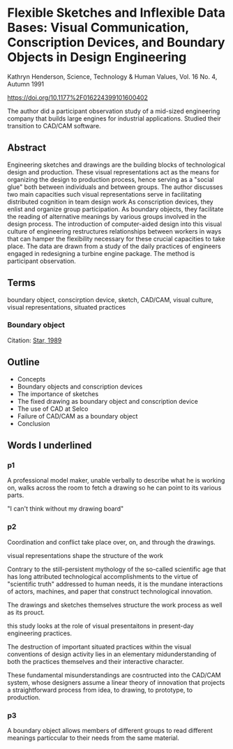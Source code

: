 # Flexible Sketches and Inflexible Data Bases: Visual Communication, Conscription Devices, and Boundary Objects in Design Engineering

Kathryn Henderson, Science, Technology & Human Values, Vol. 16 No. 4, Autumn 1991

<https://doi.org/10.1177%2F016224399101600402>


The author did a participant observation study of a mid-sized engineering company that builds large engines for industrial applications. Studied their transition to CAD/CAM software.


## Abstract

Engineering sketches and drawings are the building blocks of technological design and production. These visual representations act as the means for organizing the design to production process, hence serving as a "social glue" both between individuals and between groups. The author discusses two main capacities such visual representations serve in facilitating distributed cognition in team design work As conscription devices, they enlist and organize group participation. As boundary objects, they facilitate the reading of alternative meanings by various groups involved in the design process. The introduction of computer-aided design into this visual culture of engineering restructures relationships between workers in ways that can hamper the flexibility necessary for these crucial capacities to take place. The data are drawn from a study of the daily practices of engineers engaged in redesigning a turbine engine package. The method is participant observation.


## Terms

boundary object, conscirption device, sketch, CAD/CAM, visual culture, visual representations, situated practices

### Boundary object

Citation: [Star, 1989](https://www.sciencedirect.com/science/article/pii/B978155860092850006X)




## Outline

* Concepts
* Boundary objects and conscription devices
* The importance of sketches
* The fixed drawing as boundary object and conscription device
* The use of CAD at Selco
* Failure of CAD/CAM as a boundary object
* Conclusion


## Words I underlined


### p1

A professional model maker, unable verbally to describe what he is working on, walks across the room to fetch a drawing so he can point to its various parts.

"I can't think without my drawing board"

### p2

Coordination and conflict take place over, on, and through the drawings.

visual representations shape the structure of the work

Contrary to the still-persistent mythology of the so-called scientific age
that has long attributed technological accomplishments to the virtue of
"scientific truth" addressed to human needs, it is the mundane interactions
of actors, machines, and paper that construct technological innovation.


The drawings and sketches themselves structure the work process as well as its prouct.

this study looks at the role of visual presentaitons in present-day engineering practices.


The destruction of important situated practices within the visual conventions  of design activity lies in an elementary midunderstanding of both the practices themselves and their interactive character.

These fundamental misunderstandings are cosntructed into the CAD/CAM system, whose designers assume a linear theory of innovation that projects a straightforward process from idea, to drawing, to prototype, to production.


### p3 

A boundary object allows members of different groups to read different meanings particcular to their needs from the same material.

